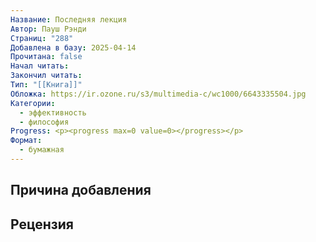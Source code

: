 ```yaml
---
Название: Последняя лекция
Автор: Пауш Рэнди
Страниц: "288"
Добавлена в базу: 2025-04-14
Прочитана: false
Начал читать: 
Закончил читать: 
Тип: "[[Книга]]"
Обложка: https://ir.ozone.ru/s3/multimedia-c/wc1000/6643335504.jpg
Категории:
  - эффективность
  - философия
Progress: <p><progress max=0 value=0></progress></p>
Формат:
  - бумажная
---
```

## Причина добавления


## Рецензия
